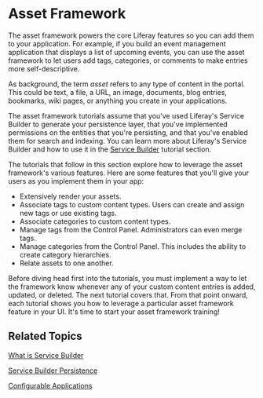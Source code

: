 # Asset Framework [](id=asset-framework)

The asset framework powers the core Liferay features so you can add them to your
application. For example, if you build an event management application that
displays a list of upcoming events, you can use the asset framework to let users
add tags, categories, or comments to make entries more self-descriptive. 

As background, the term *asset* refers to any type of content in the portal.
This could be text, a file, a URL, an image, documents, blog entries, bookmarks,
wiki pages, or anything you create in your applications. 

The asset framework tutorials assume that you've used Liferay's Service Builder
to generate your persistence layer, that you've implemented permissions on the
entities that you're persisting, and that you've enabled them for search and
indexing. You can learn more about Liferay's Service Builder and how to use it
in the
[Service Builder](/develop/tutorials/-/knowledge_base/7-1/service-builder)
tutorial section.

The tutorials that follow in this section explore how to leverage the asset
framework's various features. Here are some features that you'll give your users
as you implement them in your app: 

-  Extensively render your assets.
-  Associate tags to custom content types. Users can create and assign new
   tags or use existing tags. 
-  Associate categories to custom content types. 
-  Manage tags from the Control Panel. Administrators can even merge tags. 
-  Manage categories from the Control Panel. This includes the ability to
   create category hierarchies. 
-  Relate assets to one another. 

Before diving head first into the tutorials, you must implement a way to let the
framework know whenever any of your custom content entries is added, updated, or
deleted. The next tutorial covers that. From that point onward, each tutorial
shows you how to leverage a particular asset framework feature in your UI.
It's time to start your asset framework training!

## Related Topics [](id=related-topics)

[What is Service Builder](/develop/tutorials/-/knowledge_base/7-1/what-is-service-builder)

[Service Builder Persistence](/develop/tutorials/-/knowledge_base/7-1/service-builder-persistence)

[Configurable Applications](/develop/tutorials/-/knowledge_base/7-1/configurable-applications)
